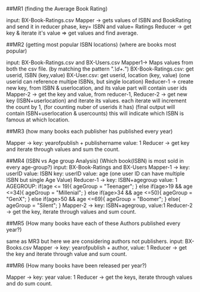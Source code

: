 ##MR1 (finding the Average Book Rating)

 input: BX-Book-Ratings.csv
 Mapper -> gets values of ISBN and BookRating and send it in reducer phase, key= ISBN and value= Ratings
 Reducer -> get key & iterate it's value => get values and find average.

 ##MR2 (getting most popular ISBN locations) (where are books most popular)

 input: BX-Book-Ratings.csv and BX-Users.csv
 Mapper1-> Maps values from both the csv file. (by matching the pattern ".*\\d+.*")
 BX-Book-Ratings.csv: get userid, ISBN (key,value)
 BX-User.csv: get userid, location (key, value)
 (one userid can reference multipe ISBNs, but single location)
 Reducer-1 -> create new key, from ISBN & userlocation, and its value part will contain user ids
 Mapper-2 -> get the key and value, from reducer-1,
 Reducer-2 -> get new key (ISBN+userlocation) and iterate its values.
  each iterate will increment the count by 1, (for counting nuber of userids it has)
 (final output will contain ISBN+userlocation & usercounts)
 this will indicate which ISBN is famous at which location.

 ##MR3 (how many books each publisher has published every year)

 Mapper -> key: yearofpublish + publishername value: 1
 Reducer -> get key and iterate through values and sum the count.

 ##MR4 (ISBN vs Age group Analysis) (Which book(ISBN) is most sold in every age-group?)
 input: BX-Book-Ratings and BX-Users
 Mapper-1 -> key: userID value: ISBN
             key: userID value: age
 (one user ID can have multiple ISBN but single Age Value)
 Reducer-1 -> key: ISBN+agegroup value: 1
  AGEGROUP:
               if(age <= 19){
    					ageGroup = "Teenager";
    				}
    				else if(age>19 && age <=34){
    					ageGroup = "Millenial";
    				}
    				else if(age>34 && age <=50){
    					ageGroup = "GenX";
    				}
    				else if(age>50 && age <=69){
    					ageGroup = "Boomer";
    				}
    				else{
    					ageGroup = "Silent";
    				}
 Mapper-2 -> key: ISBN+agegroup, value:1
 Reducer-2 -> get the key, iterate through values and sum count.

 ##MR5 (How many books have each of these Authors published every year?)

 same as MR3 but here we are considering authors not publishers.
 input: BX-Books.csv
 Mapper -> key: yearofpublish + author, value: 1
 Reducer -> get the key and iterate through value and sum count.
 
##MR6 (How many books have been released per year?)

 Mapper -> key: year value: 1
 Reducer -> get the keys, iterate through values and do sum count.

